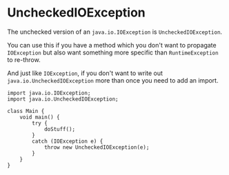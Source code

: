 # UncheckedIOException

The unchecked version of an `java.io.IOException` is `UncheckedIOException`.

You can use this if you have a method which you don't want to propagate `IOException` but
also want something more specific than `RuntimeException` to re-throw.


And just like `IOException`, if you don't want to write 
out `java.io.UncheckedIOException` more than once you need to add an import.

```java,no_run
import java.io.IOException;
import java.io.UncheckedIOException;

class Main {
    void main() {
        try {
            doStuff();
        }
        catch (IOException e) {
            throw new UncheckedIOException(e);
        }
    }
}
```
